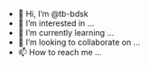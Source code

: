 - 👋 Hi, I’m @tb-bdsk
- 👀 I’m interested in ...
- 🌱 I’m currently learning ...
- 💞️ I’m looking to collaborate on ...
- 📫 How to reach me ...

<!---
tb-bdsk/tb-bdsk is a ✨ special ✨ repository because its `README.md` (this file) appears on your GitHub profile.
You can click the Preview link to take a look at your changes.
--->
